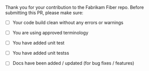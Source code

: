 Thank you for your contribution to the Fabrikam Fiber repo. 
Before submitting this PR, please make sure:

- [ ] Your code build clean without any errors or warnings
- [ ] You are using approved terminology
- [ ] You have added unit test
- [ ] You have added unit testss
- [ ] Docs have been added / updated (for bug fixes / features)



